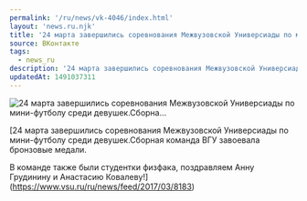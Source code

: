 ```yaml
---
permalink: '/ru/news/vk-4046/index.html'
layout: 'news.ru.njk'
title: '24 марта завершились соревнования Межвузовской Универсиады по мини-футболу среди девушек.Сборна…'
source: ВКонтакте
tags:
  - news_ru
description: '24 марта завершились соревнования Межвузовской Универсиады по мини-футболу среди девушек.Сборна…'
updatedAt: 1491037311
---
```

![24 марта завершились соревнования Межвузовской Универсиады по мини-футболу среди девушек.Сборна…](https://sun9-73.userapi.com/c626326/v626326481/6fb8c/aA92vwQWJ7I.jpg)

[24 марта завершились соревнования Межвузовской Универсиады по мини-футболу среди девушек.Сборная команда ВГУ завоевала бронзовые медали.

В команде также были студентки физфака, поздравляем Анну Грудинину и Анастасию Ковалеву!](https://www.vsu.ru/ru/news/feed/2017/03/8183)
